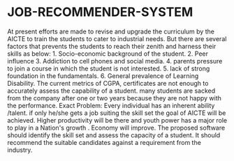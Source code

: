 # JOB-RECOMMENDER-SYSTEM
At present efforts are made to revise and upgrade the curriculum by the AICTE to train the students to cater to industrial needs. But there are several factors that prevents the students to reach their zenith and harness their skills as below: 1. Socio-economic background of the student. 2. Peer influence 3. Addiction to cell phones and social media. 4. parents pressure to join a course in which the student is not interested. 5. lack of strong foundation in the fundamentals. 6. General prevalence of Learning Disability. The current metrics of CGPA, certificates are not enough to accurately assess the capability of a student. many students are sacked from the company after one or two years because they are not happy with the performance. Exact Problem: Every individual has an inherent ability /talent. if only he/she gets a job suiting the skill set the goal of AICTE will be achieved. Higher productivity will be there and youth power has a major role to play in a Nation's growth . Economy will improve. The proposed software should identify the skill set and assess the capacity of a student. It should recommend the suitable candidates against a requirement from the industry.
